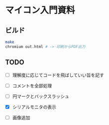 # マイコン入門資料

## ビルド

```sh
make
chromium out.html # -> 印刷からPDF出力
```

## TODO

- [ ] 理解度に応じてコードを飛ばしていい旨を記す
- [ ] コメントを全部処理
- [ ] 円マークとバックスラッシュ
- [x] シリアルモニタの表示
- [ ] 画像追加


